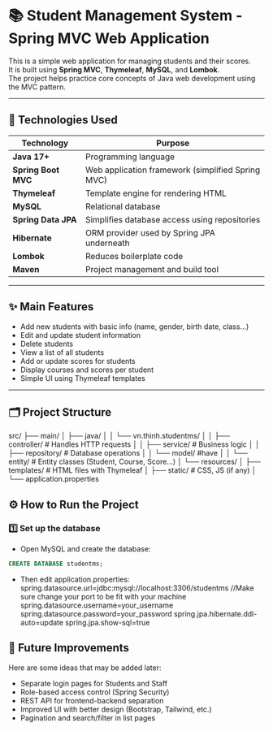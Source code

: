 # 📚 Student Management System - Spring MVC Web Application

This is a simple web application for managing students and their scores.  
It is built using **Spring MVC**, **Thymeleaf**, **MySQL**, and **Lombok**.  
The project helps practice core concepts of Java web development using the MVC pattern.

---

## 🧰 Technologies Used

| Technology         | Purpose                                    |
|--------------------|--------------------------------------------|
| **Java 17+**        | Programming language                        |
| **Spring Boot MVC** | Web application framework (simplified Spring MVC) |
| **Thymeleaf**       | Template engine for rendering HTML          |
| **MySQL**           | Relational database                         |
| **Spring Data JPA** | Simplifies database access using repositories |
| **Hibernate**       | ORM provider used by Spring JPA underneath |
| **Lombok**          | Reduces boilerplate code                    |
| **Maven**           | Project management and build tool          |

---

## ✨ Main Features

- Add new students with basic info (name, gender, birth date, class...)
- Edit and update student information
- Delete students
- View a list of all students
- Add or update scores for students
- Display courses and scores per student
- Simple UI using Thymeleaf templates

---

## 🗂️ Project Structure

src/
├── main/
│ ├── java/
│ │ └── vn.thinh.studentms/
│ │ ├── controller/ # Handles HTTP requests
│ │ ├── service/ # Business logic
│ │ ├── repository/ # Database operations
│ │ └── model/ #have 
│ │ └── entity/ # Entity classes (Student, Course, Score...)
│ └── resources/
│ ├── templates/ # HTML files with Thymeleaf
│ ├── static/ # CSS, JS (if any)
│ └── application.properties

## ⚙️ How to Run the Project

### 1️⃣ Set up the database

- Open MySQL and create the database:

```sql
CREATE DATABASE studentms;
```
- Then edit application.properties:
spring.datasource.url=jdbc:mysql://localhost:3306/studentms //Make sure change your port to be fit with your machine
spring.datasource.username=your_username
spring.datasource.password=your_password
spring.jpa.hibernate.ddl-auto=update
spring.jpa.show-sql=true

## 🔧 Future Improvements

Here are some ideas that may be added later:

- Separate login pages for Students and Staff
- Role-based access control (Spring Security)
- REST API for frontend-backend separation
- Improved UI with better design (Bootstrap, Tailwind, etc.)
- Pagination and search/filter in list pages
